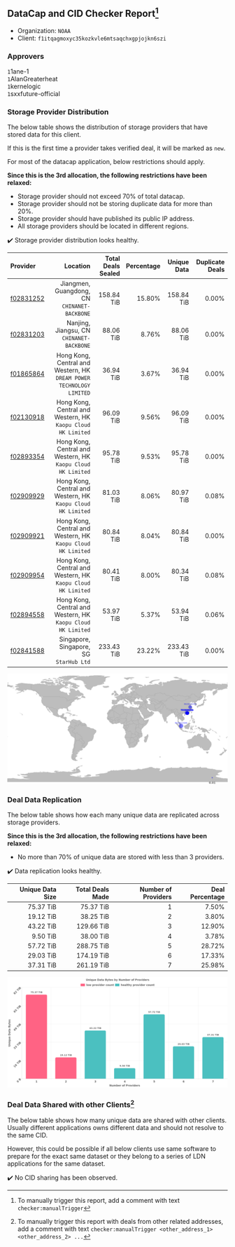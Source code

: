## DataCap and CID Checker Report[^1]
 - Organization: `NOAA`
 - Client: `f1itqagmoxyc35kozkvle6mtsaqchxgpjojkn6szi`
### Approvers
`1`1ane-1<br/>`1`AlanGreaterheat<br/>`1`kernelogic<br/>`1`sxxfuture-official


### Storage Provider Distribution
The below table shows the distribution of storage providers that have stored data for this client.

If this is the first time a provider takes verified deal, it will be marked as `new`.

For most of the datacap application, below restrictions should apply.

**Since this is the 3rd allocation, the following restrictions have been relaxed:**
 - Storage provider should not exceed 70% of total datacap.
 - Storage provider should not be storing duplicate data for more than 20%.
 - Storage provider should have published its public IP address.
 - All storage providers should be located in different regions.

✔️ Storage provider distribution looks healthy.

| Provider                                              |                                                                Location | Total Deals Sealed | Percentage | Unique Data | Duplicate Deals |
| :---------------------------------------------------- | ----------------------------------------------------------------------: | -----------------: | ---------: | ----------: | --------------: |
| [f02831252](https://filfox.info/en/address/f02831252) |                         Jiangmen, Guangdong, CN<br/>`CHINANET-BACKBONE` |         158.84 TiB |     15.80% |  158.84 TiB |           0.00% |
| [f02831203](https://filfox.info/en/address/f02831203) |                            Nanjing, Jiangsu, CN<br/>`CHINANET-BACKBONE` |          88.06 TiB |      8.76% |   88.06 TiB |           0.00% |
| [f01865864](https://filfox.info/en/address/f01865864) | Hong Kong, Central and Western, HK<br/>`DREAM POWER TECHNOLOGY LIMITED` |          36.94 TiB |      3.67% |   36.94 TiB |           0.00% |
| [f02130918](https://filfox.info/en/address/f02130918) |         Hong Kong, Central and Western, HK<br/>`Kaopu Cloud HK Limited` |          96.09 TiB |      9.56% |   96.09 TiB |           0.00% |
| [f02893354](https://filfox.info/en/address/f02893354) |         Hong Kong, Central and Western, HK<br/>`Kaopu Cloud HK Limited` |          95.78 TiB |      9.53% |   95.78 TiB |           0.00% |
| [f02909929](https://filfox.info/en/address/f02909929) |         Hong Kong, Central and Western, HK<br/>`Kaopu Cloud HK Limited` |          81.03 TiB |      8.06% |   80.97 TiB |           0.08% |
| [f02909921](https://filfox.info/en/address/f02909921) |         Hong Kong, Central and Western, HK<br/>`Kaopu Cloud HK Limited` |          80.84 TiB |      8.04% |   80.84 TiB |           0.00% |
| [f02909954](https://filfox.info/en/address/f02909954) |         Hong Kong, Central and Western, HK<br/>`Kaopu Cloud HK Limited` |          80.41 TiB |      8.00% |   80.34 TiB |           0.08% |
| [f02894558](https://filfox.info/en/address/f02894558) |         Hong Kong, Central and Western, HK<br/>`Kaopu Cloud HK Limited` |          53.97 TiB |      5.37% |   53.94 TiB |           0.06% |
| [f02841588](https://filfox.info/en/address/f02841588) |                              Singapore, Singapore, SG<br/>`StarHub Ltd` |         233.43 TiB |     23.22% |  233.43 TiB |           0.00% |

<img src="https://raw.githubusercontent.com/data-preservation-programs/filplus-checker-assets/main/filecoin-project/filecoin-plus-large-datasets/issues/2243/1705286491011.png"/>

### Deal Data Replication
The below table shows how each many unique data are replicated across storage providers.


**Since this is the 3rd allocation, the following restrictions have been relaxed:**
- No more than 70% of unique data are stored with less than 3 providers.

✔️ Data replication looks healthy.

| Unique Data Size | Total Deals Made | Number of Providers | Deal Percentage |
| ---------------: | ---------------: | ------------------: | --------------: |
|        75.37 TiB |        75.37 TiB |                   1 |           7.50% |
|        19.12 TiB |        38.25 TiB |                   2 |           3.80% |
|        43.22 TiB |       129.66 TiB |                   3 |          12.90% |
|         9.50 TiB |        38.00 TiB |                   4 |           3.78% |
|        57.72 TiB |       288.75 TiB |                   5 |          28.72% |
|        29.03 TiB |       174.19 TiB |                   6 |          17.33% |
|        37.31 TiB |       261.19 TiB |                   7 |          25.98% |

<img src="https://raw.githubusercontent.com/data-preservation-programs/filplus-checker-assets/main/filecoin-project/filecoin-plus-large-datasets/issues/2243/1705286491617.png"/>

### Deal Data Shared with other Clients[^3]
The below table shows how many unique data are shared with other clients.
Usually different applications owns different data and should not resolve to the same CID.

However, this could be possible if all below clients use same software to prepare for the exact same dataset or they belong to a series of LDN applications for the same dataset.

✔️ No CID sharing has been observed.

[^1]: To manually trigger this report, add a comment with text `checker:manualTrigger`

[^2]: Deals from those addresses are combined into this report as they are specified with `checker:manualTrigger`

[^3]: To manually trigger this report with deals from other related addresses, add a comment with text `checker:manualTrigger <other_address_1> <other_address_2> ...`
